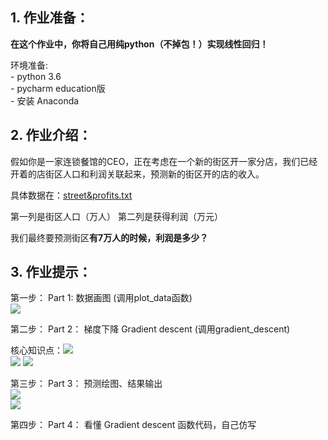 ## 1. 作业准备：

**在这个作业中，你将自己用纯python（不掉包！）实现线性回归！**

环境准备:  
           - python 3.6  
           - pycharm education版  
           - 安装 Anaconda  

## 2. 作业介绍：

假如你是一家连锁餐馆的CEO，正在考虑在一个新的街区开一家分店，我们已经开着的店街区人口和利润关联起来，预测新的街区开的店的收入。

具体数据在：[street&profits.txt](https://github.com/dafish-ai/NTU-Machine-learning/blob/master/李宏毅机器学习-作业/week2/street%26profits.txt)

第一列是街区人口（万人）
第二列是获得利润（万元）

我们最终要预测街区**有7万人的时候，利润是多少？**


## 3. 作业提示：

第一步： Part 1:  数据画图 (调用plot_data函数)  
![](https://github.com/dafish-ai/NTU-Machine-learning/blob/master/李宏毅机器学习-作业/week2/pictures/1.1.png)

第二步： Part 2： 梯度下降 Gradient descent (调用gradient_descent)
 
核心知识点：![](https://github.com/dafish-ai/NTU-Machine-learning/blob/master/李宏毅机器学习-作业/week2/pictures/1.2.png)  
          ![](https://github.com/dafish-ai/NTU-Machine-learning/blob/master/李宏毅机器学习-作业/week2/pictures/1.3.png)            ![](https://github.com/dafish-ai/NTU-Machine-learning/blob/master/李宏毅机器学习-作业/week2/pictures/1.4.png)

第三步： Part 3： 预测绘图、结果输出  
 ![](https://github.com/dafish-ai/NTU-Machine-learning/blob/master/李宏毅机器学习-作业/week2/pictures/1.5.png)  
  ![](https://github.com/dafish-ai/NTU-Machine-learning/blob/master/李宏毅机器学习-作业/week2/pictures/1.6.png)

第四步： Part 4： 看懂 Gradient descent 函数代码，自己仿写
